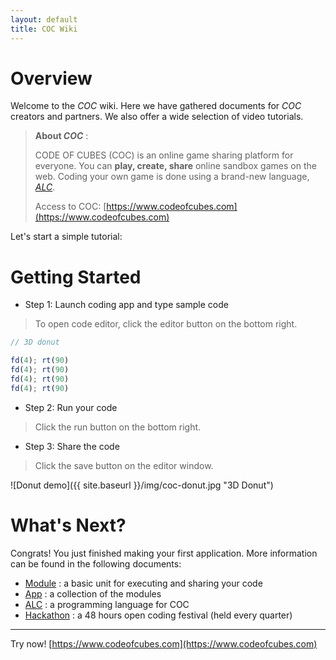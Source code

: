 ```yaml
---
layout: default
title: COC Wiki
---
```


# Overview 
Welcome to the _COC_ wiki. Here we have gathered documents for _COC_ creators and partners.
We also offer a wide selection of video tutorials.

> **About _COC_** : 
> 
> CODE OF CUBES (COC) is an online game sharing platform for everyone.
> You can **play, create, share** online sandbox games on the web.
> Coding your own game is done using a brand-new language, [_ALC_](p/alc-1.0-white-paper).
> 
> Access to COC: [https://www.codeofcubes.com](https://www.codeofcubes.com)

Let's start a simple tutorial:

# Getting Started

* Step 1: Launch coding app and type sample code

> To open code editor, click the editor button on the bottom right.

```javascript
// 3D donut

fd(4); rt(90)
fd(4); rt(90)
fd(4); rt(90)
fd(4); rt(90)
```

* Step 2: Run your code

> Click the run button on the bottom right.

* Step 3: Share the code

> Click the save button on the editor window. 

![Donut demo]({{ site.baseurl }}/img/coc-donut.jpg "3D Donut")

# What's Next?

Congrats! You just finished making your first application.
More information can be found in the following documents:

* [Module](p/coc-module) : a basic unit for executing and sharing your code
* [App](p/coc-app) : a collection of the modules
* [ALC](p/alc-1.0-white-paper) : a programming language for COC
* [Hackathon](p/hackathon) : a 48 hours open coding festival (held every quarter)

---

Try now! [https://www.codeofcubes.com](https://www.codeofcubes.com)
